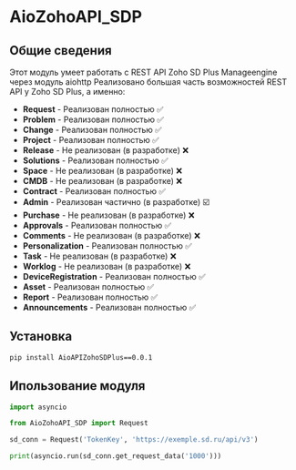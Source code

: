 # AioZohoAPI_SDP
## Общие сведения

Этот модуль умеет работать с REST API Zoho SD Plus Manageengine через модуль aiohttp
Реализовано большая часть возможностей REST API у Zoho SD Plus, а именно:

- **Request**   -  Реализован полностью ✅
- **Problem**  -  Реализован полностью ✅
- **Change**  - Реализован полностью ✅
- **Project**  -  Реализован полностью ✅
- **Release**  -  Не реализован (в разработке) ❌
- **Solutions**  - Реализован полностью ✅
- **Space**  - Не реализован (в разработке) ❌
- **CMDB**  -  Не реализован (в разработке) ❌
- **Contract**  - Реализован полностью ✅
- **Admin**  - Реализован частично (в разработке) ☑️
- **Purchase**  - Не реализован (в разработке) ❌
- **Approvals**  - Реализован полностью ✅
- **Comments**  -  Не реализован (в разработке) ❌
- **Personalization** - Реализован полностью ✅
- **Task**  -  Не реализован (в разработке) ❌
- **Worklog**  -  Не реализован (в разработке) ❌
- **DeviceRegistration**  -  Реализован полностью ✅
- **Asset**  - Реализован полностью ✅
-  **Report**  - Реализован полностью ✅
- **Announcements**  -  Реализован полностью ✅
## Установка
```bash
pip install AioAPIZohoSDPlus==0.0.1
```
## Ипользование модуля
```python
import asyncio

from AioZohoAPI_SDP import Request

sd_conn = Request('TokenKey', 'https://exemple.sd.ru/api/v3')

print(asyncio.run(sd_conn.get_request_data('1000')))
